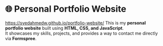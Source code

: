 # 🌐 Personal Portfolio Website
https://syedahmedw.github.io/portfolio-website/
This is my **personal portfolio website** built using **HTML, CSS, and JavaScript**.  
It showcases my skills, projects, and provides a way to contact me directly via **Formspree**.
